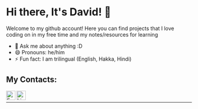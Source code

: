 # Hi there, It's David! 👋

Welcome to my github account! Here you can find projects that I love coding on in my free time and my notes/resources for learning

- 💬 Ask me about anything :D
- 😄 Pronouns: he/him
- ⚡ Fun fact: I am trilingual (English, Hakka, Hindi)

## My Contacts:
[<img align="left" alt="Email" width="25px" src="https://cdn.jsdelivr.net/gh/devicons/devicon/icons/google/google-original.svg" />][email]
[<img align="left" alt="LinkedIn" width="25px" src="https://upload.wikimedia.org/wikipedia/commons/e/e9/Linkedin_icon.svg" />][linkedin]
<br />
<hr /> 

[email]: mailto:liweita11@gmail.com
[linkedin]: https://www.linkedin.com/in/davidli15/
